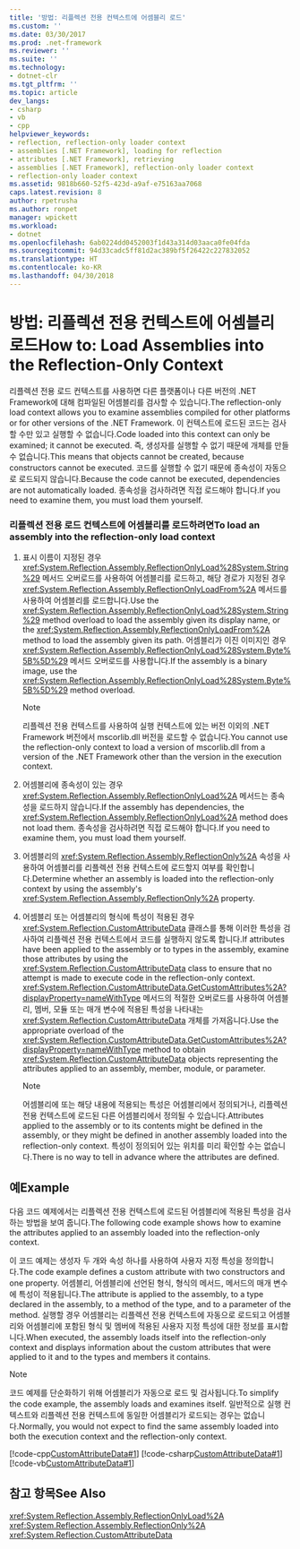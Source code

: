 ```yaml
---
title: '방법: 리플렉션 전용 컨텍스트에 어셈블리 로드'
ms.custom: ''
ms.date: 03/30/2017
ms.prod: .net-framework
ms.reviewer: ''
ms.suite: ''
ms.technology:
- dotnet-clr
ms.tgt_pltfrm: ''
ms.topic: article
dev_langs:
- csharp
- vb
- cpp
helpviewer_keywords:
- reflection, reflection-only loader context
- assemblies [.NET Framework], loading for reflection
- attributes [.NET Framework], retrieving
- assemblies [.NET Framework], reflection-only loader context
- reflection-only loader context
ms.assetid: 9818b660-52f5-423d-a9af-e75163aa7068
caps.latest.revision: 8
author: rpetrusha
ms.author: ronpet
manager: wpickett
ms.workload:
- dotnet
ms.openlocfilehash: 6ab0224dd0452003f1d43a314d03aaca0fe04fda
ms.sourcegitcommit: 94d33cadc5ff81d2ac389bf5f26422c227832052
ms.translationtype: HT
ms.contentlocale: ko-KR
ms.lasthandoff: 04/30/2018
---
```

# <a name="how-to-load-assemblies-into-the-reflection-only-context"></a><span data-ttu-id="f9bf4-102">방법: 리플렉션 전용 컨텍스트에 어셈블리 로드</span><span class="sxs-lookup"><span data-stu-id="f9bf4-102">How to: Load Assemblies into the Reflection-Only Context</span></span>
<span data-ttu-id="f9bf4-103">리플렉션 전용 로드 컨텍스트를 사용하면 다른 플랫폼이나 다른 버전의 .NET Framework에 대해 컴파일된 어셈블리를 검사할 수 있습니다.</span><span class="sxs-lookup"><span data-stu-id="f9bf4-103">The reflection-only load context allows you to examine assemblies compiled for other platforms or for other versions of the .NET Framework.</span></span> <span data-ttu-id="f9bf4-104">이 컨텍스트에 로드된 코드는 검사할 수만 있고 실행할 수 없습니다.</span><span class="sxs-lookup"><span data-stu-id="f9bf4-104">Code loaded into this context can only be examined; it cannot be executed.</span></span> <span data-ttu-id="f9bf4-105">즉, 생성자를 실행할 수 없기 때문에 개체를 만들 수 없습니다.</span><span class="sxs-lookup"><span data-stu-id="f9bf4-105">This means that objects cannot be created, because constructors cannot be executed.</span></span> <span data-ttu-id="f9bf4-106">코드를 실행할 수 없기 때문에 종속성이 자동으로 로드되지 않습니다.</span><span class="sxs-lookup"><span data-stu-id="f9bf4-106">Because the code cannot be executed, dependencies are not automatically loaded.</span></span> <span data-ttu-id="f9bf4-107">종속성을 검사하려면 직접 로드해야 합니다.</span><span class="sxs-lookup"><span data-stu-id="f9bf4-107">If you need to examine them, you must load them yourself.</span></span>  
  
### <a name="to-load-an-assembly-into-the-reflection-only-load-context"></a><span data-ttu-id="f9bf4-108">리플렉션 전용 로드 컨텍스트에 어셈블리를 로드하려면</span><span class="sxs-lookup"><span data-stu-id="f9bf4-108">To load an assembly into the reflection-only load context</span></span>  
  
1.  <span data-ttu-id="f9bf4-109">표시 이름이 지정된 경우 <xref:System.Reflection.Assembly.ReflectionOnlyLoad%28System.String%29> 메서드 오버로드를 사용하여 어셈블리를 로드하고, 해당 경로가 지정된 경우 <xref:System.Reflection.Assembly.ReflectionOnlyLoadFrom%2A> 메서드를 사용하여 어셈블리를 로드합니다.</span><span class="sxs-lookup"><span data-stu-id="f9bf4-109">Use the <xref:System.Reflection.Assembly.ReflectionOnlyLoad%28System.String%29> method overload to load the assembly given its display name, or the <xref:System.Reflection.Assembly.ReflectionOnlyLoadFrom%2A> method to load the assembly given its path.</span></span> <span data-ttu-id="f9bf4-110">어셈블리가 이진 이미지인 경우 <xref:System.Reflection.Assembly.ReflectionOnlyLoad%28System.Byte%5B%5D%29> 메서드 오버로드를 사용합니다.</span><span class="sxs-lookup"><span data-stu-id="f9bf4-110">If the assembly is a binary image, use the <xref:System.Reflection.Assembly.ReflectionOnlyLoad%28System.Byte%5B%5D%29> method overload.</span></span>  
  
    > [!NOTE]
    >  <span data-ttu-id="f9bf4-111">리플렉션 전용 컨텍스트를 사용하여 실행 컨텍스트에 있는 버전 이외의 .NET Framework 버전에서 mscorlib.dll 버전을 로드할 수 없습니다.</span><span class="sxs-lookup"><span data-stu-id="f9bf4-111">You cannot use the reflection-only context to load a version of mscorlib.dll from a version of the .NET Framework other than the version in the execution context.</span></span>  
  
2.  <span data-ttu-id="f9bf4-112">어셈블리에 종속성이 있는 경우 <xref:System.Reflection.Assembly.ReflectionOnlyLoad%2A> 메서드는 종속성을 로드하지 않습니다.</span><span class="sxs-lookup"><span data-stu-id="f9bf4-112">If the assembly has dependencies, the <xref:System.Reflection.Assembly.ReflectionOnlyLoad%2A> method does not load them.</span></span> <span data-ttu-id="f9bf4-113">종속성을 검사하려면 직접 로드해야 합니다.</span><span class="sxs-lookup"><span data-stu-id="f9bf4-113">If you need to examine them, you must load them yourself.</span></span>  
  
3.  <span data-ttu-id="f9bf4-114">어셈블리의 <xref:System.Reflection.Assembly.ReflectionOnly%2A> 속성을 사용하여 어셈블리를 리플렉션 전용 컨텍스트에 로드할지 여부를 확인합니다.</span><span class="sxs-lookup"><span data-stu-id="f9bf4-114">Determine whether an assembly is loaded into the reflection-only context by using the assembly's <xref:System.Reflection.Assembly.ReflectionOnly%2A> property.</span></span>  
  
4.  <span data-ttu-id="f9bf4-115">어셈블리 또는 어셈블리의 형식에 특성이 적용된 경우 <xref:System.Reflection.CustomAttributeData> 클래스를 통해 이러한 특성을 검사하여 리플렉션 전용 컨텍스트에서 코드를 실행하지 않도록 합니다.</span><span class="sxs-lookup"><span data-stu-id="f9bf4-115">If attributes have been applied to the assembly or to types in the assembly, examine those attributes by using the <xref:System.Reflection.CustomAttributeData> class to ensure that no attempt is made to execute code in the reflection-only context.</span></span> <span data-ttu-id="f9bf4-116"><xref:System.Reflection.CustomAttributeData.GetCustomAttributes%2A?displayProperty=nameWithType> 메서드의 적절한 오버로드를 사용하여 어셈블리, 멤버, 모듈 또는 매개 변수에 적용된 특성을 나타내는 <xref:System.Reflection.CustomAttributeData> 개체를 가져옵니다.</span><span class="sxs-lookup"><span data-stu-id="f9bf4-116">Use the appropriate overload of the <xref:System.Reflection.CustomAttributeData.GetCustomAttributes%2A?displayProperty=nameWithType> method to obtain <xref:System.Reflection.CustomAttributeData> objects representing the attributes applied to an assembly, member, module, or parameter.</span></span>  
  
    > [!NOTE]
    >  <span data-ttu-id="f9bf4-117">어셈블리에 또는 해당 내용에 적용되는 특성은 어셈블리에서 정의되거나, 리플렉션 전용 컨텍스트에 로드된 다른 어셈블리에서 정의될 수 있습니다.</span><span class="sxs-lookup"><span data-stu-id="f9bf4-117">Attributes applied to the assembly or to its contents might be defined in the assembly, or they might be defined in another assembly loaded into the reflection-only context.</span></span> <span data-ttu-id="f9bf4-118">특성이 정의되어 있는 위치를 미리 확인할 수는 없습니다.</span><span class="sxs-lookup"><span data-stu-id="f9bf4-118">There is no way to tell in advance where the attributes are defined.</span></span>  
  
## <a name="example"></a><span data-ttu-id="f9bf4-119">예</span><span class="sxs-lookup"><span data-stu-id="f9bf4-119">Example</span></span>  
 <span data-ttu-id="f9bf4-120">다음 코드 예제에서는 리플렉션 전용 컨텍스트에 로드된 어셈블리에 적용된 특성을 검사하는 방법을 보여 줍니다.</span><span class="sxs-lookup"><span data-stu-id="f9bf4-120">The following code example shows how to examine the attributes applied to an assembly loaded into the reflection-only context.</span></span>  
  
 <span data-ttu-id="f9bf4-121">이 코드 예제는 생성자 두 개와 속성 하나를 사용하여 사용자 지정 특성을 정의합니다.</span><span class="sxs-lookup"><span data-stu-id="f9bf4-121">The code example defines a custom attribute with two constructors and one property.</span></span> <span data-ttu-id="f9bf4-122">어셈블리, 어셈블리에 선언된 형식, 형식의 메서드, 메서드의 매개 변수에 특성이 적용됩니다.</span><span class="sxs-lookup"><span data-stu-id="f9bf4-122">The attribute is applied to the assembly, to a type declared in the assembly, to a method of the type, and to a parameter of the method.</span></span> <span data-ttu-id="f9bf4-123">실행할 경우 어셈블리는 리플렉션 전용 컨텍스트에 자동으로 로드되고 어셈블리와 어셈블리에 포함된 형식 및 멤버에 적용된 사용자 지정 특성에 대한 정보를 표시합니다.</span><span class="sxs-lookup"><span data-stu-id="f9bf4-123">When executed, the assembly loads itself into the reflection-only context and displays information about the custom attributes that were applied to it and to the types and members it contains.</span></span>  
  
> [!NOTE]
>  <span data-ttu-id="f9bf4-124">코드 예제를 단순화하기 위해 어셈블리가 자동으로 로드 및 검사됩니다.</span><span class="sxs-lookup"><span data-stu-id="f9bf4-124">To simplify the code example, the assembly loads and examines itself.</span></span> <span data-ttu-id="f9bf4-125">일반적으로 실행 컨텍스트와 리플렉션 전용 컨텍스트에 동일한 어셈블리가 로드되는 경우는 없습니다.</span><span class="sxs-lookup"><span data-stu-id="f9bf4-125">Normally, you would not expect to find the same assembly loaded into both the execution context and the reflection-only context.</span></span>  
  
 [!code-cpp[CustomAttributeData#1](../../../samples/snippets/cpp/VS_Snippets_CLR/CustomAttributeData/CPP/source.cpp#1)]
 [!code-csharp[CustomAttributeData#1](../../../samples/snippets/csharp/VS_Snippets_CLR/CustomAttributeData/CS/source.cs#1)]
 [!code-vb[CustomAttributeData#1](../../../samples/snippets/visualbasic/VS_Snippets_CLR/CustomAttributeData/VB/source.vb#1)]  
  
## <a name="see-also"></a><span data-ttu-id="f9bf4-126">참고 항목</span><span class="sxs-lookup"><span data-stu-id="f9bf4-126">See Also</span></span>  
 <xref:System.Reflection.Assembly.ReflectionOnlyLoad%2A>  
 <xref:System.Reflection.Assembly.ReflectionOnly%2A>  
 <xref:System.Reflection.CustomAttributeData>
